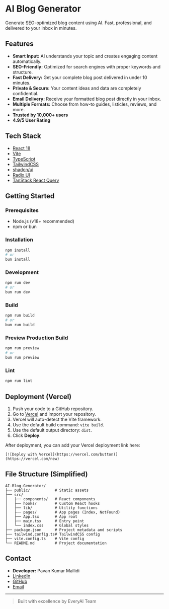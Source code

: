 # AI Blog Generator

Generate SEO-optimized blog content using AI. Fast, professional, and delivered to your inbox in minutes.

## Features
- **Smart Input:** AI understands your topic and creates engaging content automatically.
- **SEO-Friendly:** Optimized for search engines with proper keywords and structure.
- **Fast Delivery:** Get your complete blog post delivered in under 10 minutes.
- **Private & Secure:** Your content ideas and data are completely confidential.
- **Email Delivery:** Receive your formatted blog post directly in your inbox.
- **Multiple Formats:** Choose from how-to guides, listicles, reviews, and more.
- **Trusted by 10,000+ users**
- **4.9/5 User Rating**

## Tech Stack
- [React 18](https://react.dev/)
- [Vite](https://vitejs.dev/)
- [TypeScript](https://www.typescriptlang.org/)
- [TailwindCSS](https://tailwindcss.com/)
- [shadcn/ui](https://ui.shadcn.com/)
- [Radix UI](https://www.radix-ui.com/)
- [TanStack React Query](https://tanstack.com/query/latest)

## Getting Started

### Prerequisites
- Node.js (v18+ recommended)
- npm or bun

### Installation
```bash
npm install
# or
bun install
```

### Development
```bash
npm run dev
# or
bun run dev
```

### Build
```bash
npm run build
# or
bun run build
```

### Preview Production Build
```bash
npm run preview
# or
bun run preview
```

### Lint
```bash
npm run lint
```

## Deployment (Vercel)
1. Push your code to a GitHub repository.
2. Go to [Vercel](https://vercel.com/) and import your repository.
3. Vercel will auto-detect the Vite framework.
4. Use the default build command: `vite build`.
5. Use the default output directory: `dist`.
6. Click **Deploy**.

After deployment, you can add your Vercel deployment link here:

```
[![Deploy with Vercel](https://vercel.com/button)](https://vercel.com/new)
```

## File Structure (Simplified)
```
AI-Blog-Generator/
├── public/           # Static assets
├── src/
│   ├── components/   # React components
│   ├── hooks/        # Custom React hooks
│   ├── lib/          # Utility functions
│   ├── pages/        # App pages (Index, NotFound)
│   ├── App.tsx       # App root
│   ├── main.tsx      # Entry point
│   └── index.css     # Global styles
├── package.json      # Project metadata and scripts
├── tailwind.config.ts# TailwindCSS config
├── vite.config.ts    # Vite config
└── README.md         # Project documentation
```

## Contact
- **Developer:** Pavan Kumar Mallidi
- [LinkedIn](https://www.linkedin.com/in/pavankumarreddymallidi)
- [GitHub](https://github.com/pavankumarmallidi)
- [Email](mailto:m.pavankumar255@gmail.com)

---

> Built with excellence by EveryAI Team
